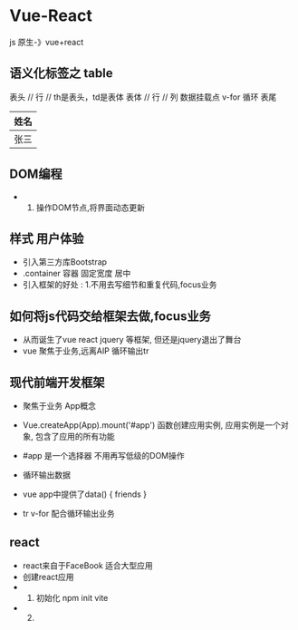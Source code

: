 # Vue-React

js 原生-》vue+react

## 语义化标签之 table

<table>
    表头
    <thead>
        <tr> // 行 
            <th>姓名</th> // th是表头，td是表体  
        </tr>
    </thead>
    表体
    <tbody>
        <tr> // 行
            <td>张三</td> // 列 数据挂载点 v-for 循环
        </tr>
    </tbody>
    表尾
    <tfoot></tfoot>
</table>

## DOM编程
- 1. 操作DOM节点,将界面动态更新

## 样式 用户体验 
- 引入第三方库Bootstrap
- .container 容器 固定宽度 居中
- 引入框架的好处 : 1.不用去写细节和重复代码,focus业务

## 如何将js代码交给框架去做,focus业务
- 从而诞生了vue react jquery 等框架, 但还是jquery退出了舞台
- vue
  聚焦于业务,远离AIP 循环输出tr

## 现代前端开发框架
- 聚焦于业务 App概念
 - Vue.createApp(App).mount('#app') 函数创建应用实例, 应用实例是一个对象, 包含了应用的所有功能
 - #app 是一个选择器 不用再写低级的DOM操作

- 循环输出数据
 - vue app中提供了data() { friends }
 - tr v-for 配合循环输出业务

 ## react 
 - react来自于FaceBook 适合大型应用
 - 创建react应用 
 - 1. 初始化 npm init vite 
 - 2. 